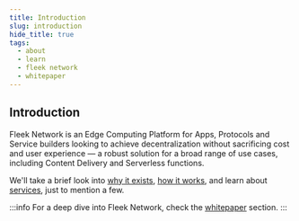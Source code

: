 ```yaml
---
title: Introduction
slug: introduction
hide_title: true
tags:
  - about
  - learn
  - fleek network
  - whitepaper
---
```


## Introduction

Fleek Network is an Edge Computing Platform for Apps, Protocols and Service builders looking to achieve decentralization without sacrificing cost and user experience — a robust solution for a broad range of use cases, including Content Delivery and Serverless functions.

We'll take a brief look into [why it exists](why-it-exists), [how it works](how-it-works), and learn about [services](services), just to mention a few.


:::info
For a deep dive into Fleek Network, check the [whitepaper](whitepaper) section.
:::
